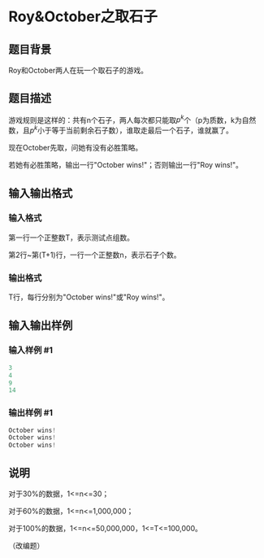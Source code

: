 # Roy&amp;October之取石子

## 题目背景

Roy和October两人在玩一个取石子的游戏。

## 题目描述

游戏规则是这样的：共有n个石子，两人每次都只能取$p^k$个（p为质数，k为自然数，且$p^k$小于等于当前剩余石子数），谁取走最后一个石子，谁就赢了。

现在October先取，问她有没有必胜策略。

若她有必胜策略，输出一行"October wins!"；否则输出一行"Roy wins!"。

## 输入输出格式

### 输入格式

第一行一个正整数T，表示测试点组数。

第2行~第(T+1)行，一行一个正整数n，表示石子个数。

### 输出格式

T行，每行分别为"October wins!"或"Roy wins!"。

## 输入输出样例

### 输入样例 #1

```cpp
3
4
9
14
```


### 输出样例 #1

```cpp
October wins!
October wins!
October wins!
```


## 说明

对于30%的数据，1<=n<=30；

对于60%的数据，1<=n<=1,000,000；

对于100%的数据，1<=n<=50,000,000，1<=T<=100,000。

（改编题）


